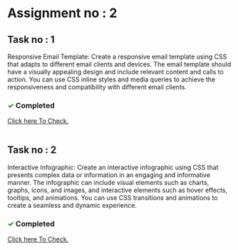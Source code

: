 # Assignment no : 2

## Task no : 1

Responsive Email Template: Create a responsive email template using CSS that adapts to different email clients and devices. The email template should have a visually appealing design and include relevant content and calls to action. You can use CSS inline styles and media queries to achieve the responsiveness and compatibility with different email clients.

### <span  style="color:green;">&#10003;</span> Completed

<a target="_blank" href="https://banoqabilassignment2task1.netlify.app/" > Click here To Check.</a>

<hr style="border:none; height:0.5px; background: white; opacity:0.2">

## Task no : 2

Interactive Infographic: Create an interactive infographic using CSS that presents complex data or information in an engaging and informative manner. The infographic can include visual elements such as charts, graphs, icons, and images, and interactive elements such as hover effects, tooltips, and animations. You can use CSS transitions and animations to create a seamless and dynamic experience.

### <span style="color:green;">&#10003; </span> Completed

<a target="_blank" href="https://banoqabilassignment2task2.netlify.app/" > Click here To Check.</a>
